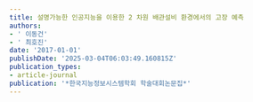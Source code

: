 ```yaml
---
title: 설명가능한 인공지능을 이용한 2 차원 배관설비 환경에서의 고장 예측
authors:
- ' 이동건'
- ' 최호진'
date: '2017-01-01'
publishDate: '2025-03-04T06:03:49.160815Z'
publication_types:
- article-journal
publication: '*한국지능정보시스템학회 학술대회논문집*'
---
```

